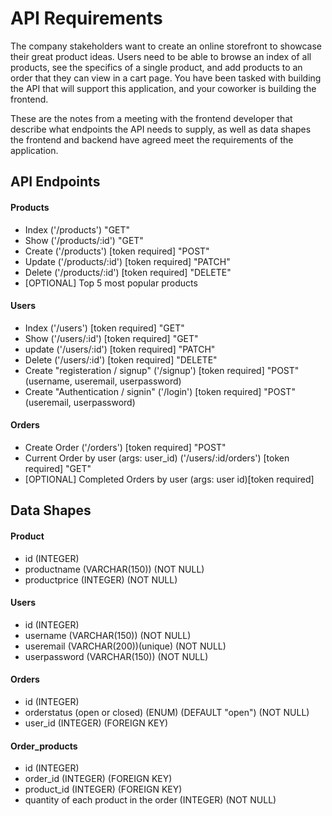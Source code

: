 # API Requirements
The company stakeholders want to create an online storefront to showcase their great product ideas. Users need to be able to browse an index of all products, see the specifics of a single product, and add products to an order that they can view in a cart page. You have been tasked with building the API that will support this application, and your coworker is building the frontend.

These are the notes from a meeting with the frontend developer that describe what endpoints the API needs to supply, as well as data shapes the frontend and backend have agreed meet the requirements of the application. 



## API Endpoints
#### Products
- Index     ('/products') "GET"
- Show      ('/products/:id') "GET"
- Create    ('/products') [token required] "POST"
- Update    ('/products/:id') [token required] "PATCH"
- Delete    ('/products/:id') [token required] "DELETE"
- [OPTIONAL] Top 5 most popular products 

#### Users
- Index ('/users') [token required]  "GET"
- Show  ('/users/:id') [token required] "GET"
- update ('/users/:id') [token required] "PATCH"
- Delete ('/users/:id') [token required] "DELETE"
- Create "registeration  / signup" ('/signup') [token required] "POST" (username, useremail, userpassword)
- Create "Authentication / signin" ('/login') [token required] "POST"  (useremail, userpassword)

#### Orders
- Create Order ('/orders') [token required] "POST"
- Current Order by user (args: user_id) ('/users/:id/orders') [token required]  "GET"
- [OPTIONAL] Completed Orders by user (args: user id)[token required]



## Data Shapes
#### Product
- id    (INTEGER)
- productname  (VARCHAR(150)) (NOT NULL)
- productprice (INTEGER) (NOT NULL)

#### Users
- id (INTEGER)
- username (VARCHAR(150)) (NOT NULL)
- useremail (VARCHAR(200))(unique) (NOT NULL)
- userpassword (VARCHAR(150)) (NOT NULL)

#### Orders
- id (INTEGER)
- orderstatus (open or closed) (ENUM) (DEFAULT "open") (NOT NULL)
- user_id (INTEGER) (FOREIGN KEY)

#### Order_products
- id (INTEGER)
- order_id (INTEGER) (FOREIGN KEY)
- product_id (INTEGER) (FOREIGN KEY)
- quantity of each product in the order (INTEGER) (NOT NULL)


